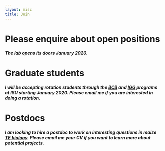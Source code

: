 ```yaml
---
layout: misc
title: Join
---
```



# Please enquire about open positions

##### The lab opens its doors January 2020.



   <p></p>



# Graduate students

##### I will be accepting rotation students through the [BCB](https://www.bcb.iastate.edu/) and [IGG]( https://www.genetics.iastate.edu/) programs at ISU starting January 2020. Please email me if you are interested in doing a rotation.



# Postdocs

##### I am looking to hire a postdoc to work on interesting questions in maize [TE biology](/projects/). Please email me your CV if you want to learn more about potential projects.

 

